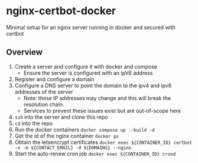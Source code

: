 # nginx-certbot-docker
Minimal setup for an nginx server running in docker and secured with certbot

## Overview
1. Create a server and configure it with docker and compose
    - Ensure the server is configured with an ipV6 address
2. Register and configure a domain
3. Configure a DNS server to point the domain to the ipv4 and ipv6 addresses of the server
    - Note: these IP addresses may change and this will break the resolution chain.
    - Services to prevent these issues exist but are out-of-scope here
4. `ssh` into the server and clone this repo
5. `cd` into the repo
6. Run the docker containers `docker compose up --build -d`
7. Get the id of the nginx container `docker ps`
8. Obtain the letsencrypt certificates `docker exec ${CONTAINER_ID} certbot -n -m ${CONTACT_EMAIL} -d ${DOMAINS} --nginx`
9. Start the auto-renew cron job `docker exec ${CONTAINER_ID} crond`
